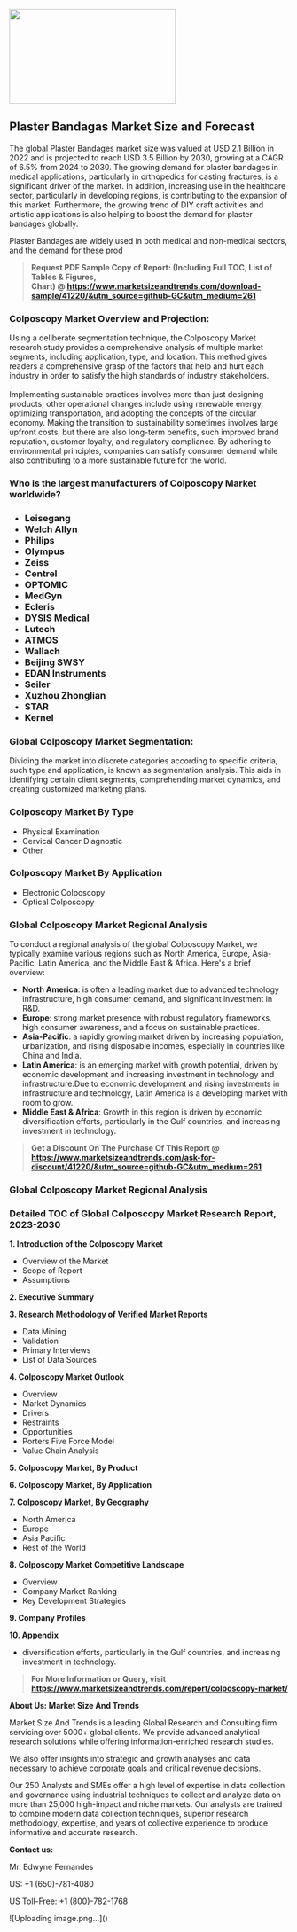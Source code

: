 <p><img class="alignnone size-medium wp-image-20088" src="https://ffe5etoiles.com/wp-content/uploads/2024/12/MST1-300x171.png" alt="" width="300" height="171" /></p><h2>Plaster Bandagas Market Size and Forecast</h2><p>The global Plaster Bandages market size was valued at USD 2.1 Billion in 2022 and is projected to reach USD 3.5 Billion by 2030, growing at a CAGR of 6.5% from 2024 to 2030. The growing demand for plaster bandages in medical applications, particularly in orthopedics for casting fractures, is a significant driver of the market. In addition, increasing use in the healthcare sector, particularly in developing regions, is contributing to the expansion of this market. Furthermore, the growing trend of DIY craft activities and artistic applications is also helping to boost the demand for plaster bandages globally.</p><p>Plaster Bandages are widely used in both medical and non-medical sectors, and the demand for these prod</p><blockquote id="" class=""><strong>Request PDF Sample Copy of Report: (Including Full TOC, List of Tables &amp; Figures, Chart)&nbsp;@&nbsp;<strong><a href="https://www.marketsizeandtrends.com/download-sample/41220/&utm_source=github-GC&utm_medium=261" target="_blank">https://www.marketsizeandtrends.com/download-sample/41220/&utm_source=github-GC&utm_medium=261</a></strong></strong></blockquote><h3 id="" class="">Colposcopy Market&nbsp;Overview and Projection:</h3><p id="" class="">Using a deliberate segmentation technique, the Colposcopy Market research study provides a comprehensive analysis of multiple market segments, including application, type, and location. This method gives readers a comprehensive grasp of the factors that help and hurt each industry in order to satisfy the high standards of industry stakeholders. <br /> <br />Implementing sustainable practices involves more than just designing products; other operational changes include using renewable energy, optimizing transportation, and adopting the concepts of the circular economy. Making the transition to sustainability sometimes involves large upfront costs, but there are also long-term benefits, such improved brand reputation, customer loyalty, and regulatory compliance. By adhering to environmental principles, companies can satisfy consumer demand while also contributing to a more sustainable future for the world.</p><h3 id="" class="">Who is the largest manufacturers of&nbsp;Colposcopy Market worldwide?</h3><h3 class=""><p><ul><li>Leisegang </li><li> Welch Allyn </li><li> Philips </li><li> Olympus </li><li> Zeiss </li><li> Centrel </li><li> OPTOMIC </li><li> MedGyn </li><li> Ecleris </li><li> DYSIS Medical </li><li> Lutech </li><li> ATMOS </li><li> Wallach </li><li> Beijing SWSY </li><li> EDAN Instruments </li><li> Seiler </li><li> Xuzhou Zhonglian </li><li> STAR </li><li> Kernel</li></ul></p></h3><h3 id="" class="">Global&nbsp;Colposcopy Market Segmentation:</h3><p id="" class="">Dividing the market into discrete categories according to specific criteria, such type and application, is known as segmentation analysis. This aids in identifying certain client segments, comprehending market dynamics, and creating customized marketing plans.</p><h3 id="" class="">Colposcopy Market&nbsp;By Type</h3><p><p><ul><li>Physical Examination </li><li> Cervical Cancer Diagnostic </li><li> Other</p></li></ul></p></p><h3 id="" class="">Colposcopy Market&nbsp;By Application</h3><p class=""><p><ul><li>Electronic Colposcopy </li><li> Optical Colposcopy</li></ul></p></p><h3 id="" class="">Global Colposcopy Market Regional Analysis</h3><p id="" class="">To conduct a regional analysis of the global Colposcopy Market, we typically examine various regions such as North America, Europe, Asia-Pacific, Latin America, and the Middle East &amp; Africa. Here's a brief overview:</p><ul><li><strong>North America</strong>: is often a leading market due to advanced technology infrastructure, high consumer demand, and significant investment in R&amp;D.</li><li><strong>Europe</strong>: strong market presence with robust regulatory frameworks, high consumer awareness, and a focus on sustainable practices.</li><li><strong>Asia-Pacific</strong>: a rapidly growing market driven by increasing population, urbanization, and rising disposable incomes, especially in countries like China and India.</li><li><strong>Latin America</strong>: is an emerging market with growth potential, driven by economic development and increasing investment in technology and infrastructure.Due to economic development and rising investments in infrastructure and technology, Latin America is a developing market with room to grow.</li><li><strong>Middle East &amp; Africa</strong>: Growth in this region is driven by economic diversification efforts, particularly in the Gulf countries, and increasing investment in technology.</li></ul><blockquote id="" class=""><strong>Get a Discount On The Purchase Of This Report @ <strong><a href="https://www.marketsizeandtrends.com/ask-for-discount/41220/&utm_source=github-GC&utm_medium=261" target="_blank">https://www.marketsizeandtrends.com/ask-for-discount/41220/&utm_source=github-GC&utm_medium=261</a></strong></strong></blockquote><h3 id="" class="">Global Colposcopy Market Regional Analysis</h3><h3 id="" class="">Detailed TOC of Global Colposcopy Market Research Report, 2023-2030</h3><p id="" class=""><strong>1. Introduction of the Colposcopy Market</strong></p><ul><li>Overview of the Market</li><li>Scope of Report</li><li>Assumptions</li></ul><p id="" class=""><strong>2. Executive Summary</strong></p><p id="" class=""><strong>3. Research Methodology of Verified Market Reports</strong></p><ul><li>Data Mining</li><li>Validation</li><li>Primary Interviews</li><li>List of Data Sources</li></ul><p id="" class=""><strong>4. Colposcopy Market Outlook</strong></p><ul><li>Overview</li><li>Market Dynamics</li><li>Drivers</li><li>Restraints</li><li>Opportunities</li><li>Porters Five Force Model</li><li>Value Chain Analysis</li></ul><p id="" class=""><strong>5. Colposcopy Market, By Product</strong></p><p id="" class=""><strong>6. Colposcopy Market, By Application</strong></p><p id="" class=""><strong>7. Colposcopy Market, By Geography</strong></p><ul><li>North America</li><li>Europe</li><li>Asia Pacific</li><li>Rest of the World</li></ul><p id="" class=""><strong>8. Colposcopy Market Competitive Landscape</strong></p><ul><li>Overview</li><li>Company Market Ranking</li><li>Key Development Strategies</li></ul><p id="" class=""><strong>9. Company Profiles</strong></p><p id="" class=""><strong>10. Appendix</strong></p><ul><li>diversification efforts, particularly in the Gulf countries, and increasing investment in technology.</li></ul><blockquote id="" class=""><strong>For More Information or Query, visit <strong><strong><a href="https://www.marketsizeandtrends.com/report/colposcopy-market/" target="_blank">https://www.marketsizeandtrends.com/report/colposcopy-market/</a></strong></strong></strong></blockquote><p id="" class=""><strong>About Us: Market Size And Trends</strong></p><p id="" class="">Market Size And Trends is a leading Global Research and Consulting firm servicing over 5000+ global clients. We provide advanced analytical research solutions while offering information-enriched research studies.</p><p id="" class="">We also offer insights into strategic and growth analyses and data necessary to achieve corporate goals and critical revenue decisions.</p><p id="" class="">Our 250 Analysts and SMEs offer a high level of expertise in data collection and governance using industrial techniques to collect and analyze data on more than 25,000 high-impact and niche markets. Our analysts are trained to combine modern data collection techniques, superior research methodology, expertise, and years of collective experience to produce informative and accurate research.</p><p id="" class=""><strong>Contact us:</strong></p><p id="" class="">Mr. Edwyne Fernandes</p><p id="" class="">US: +1 (650)-781-4080</p><p id="" class="">US Toll-Free: +1 (800)-782-1768</p>
![Uploading image.png…]()
